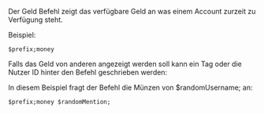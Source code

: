 Der Geld Befehl zeigt das verfügbare Geld an was einem Account zurzeit zu Verfügung steht.

Beispiel:

```
$prefix;money
```

Falls das Geld von anderen angezeigt werden soll kann ein Tag oder die Nutzer ID hinter den Befehl geschrieben werden:

In diesem Beispiel fragt der Befehl die Münzen von $randomUsername; an:

```
$prefix;money $randomMention;
```
